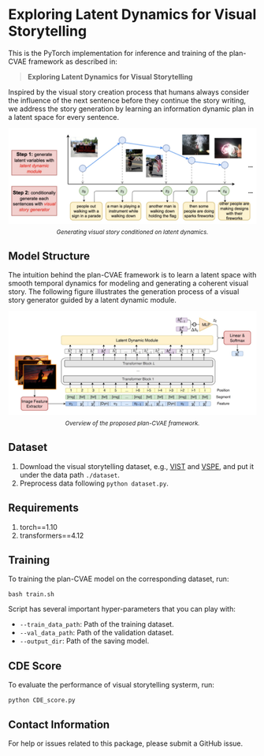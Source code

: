 # Exploring Latent Dynamics for Visual Storytelling

This is the PyTorch implementation for inference and training of the plan-CVAE framework as described in:

> **Exploring Latent Dynamics for Visual Storytelling**

Inspired by the visual story creation process that humans always consider the influence of the next sentence before they continue the story writing, we address the story generation by learning an information dynamic plan in a latent space for every sentence.

<p align="center">
     <img src="https://github.com/feizc/Latent-Dynamics/blob/main/images/case.png" alt="Latent Dynamics">
     <br/>
     <sub><em>
      Generating visual story conditioned on latent dynamics. 
    </em></sub>
</p>


## Model Structure 

The intuition behind the plan-CVAE framework is to learn a latent space with smooth temporal dynamics for modeling and generating a coherent visual story. 
The following figure illustrates the generation process of a visual story generator guided by a latent dynamic module. 

<p align="center">
     <img src="https://github.com/feizc/Latent-Dynamics/blob/main/images/framework.png" alt="plan-CVAE">
     <br/>
     <sub><em>
      Overview of the proposed plan-CVAE framework. 
    </em></sub>
</p>


## Dataset 
1. Download the visual storytelling dataset, e.g., [VIST](https://visionandlanguage.net/VIST/) and [VSPE](https://github.com/tingyaohsu/VIST-Edit), and put it under the data path ```./dataset```.
2. Preprocess data following ```python dataset.py```. 


## Requirements
1. torch==1.10
2. transformers==4.12



## Training

To training the plan-CVAE model on the corresponding dataset, run:
```
bash train.sh
```

Script has several important hyper-parameters that you can play with:
- ```--train_data_path```: Path of the training dataset. 
- ```--val_data_path```: Path of the validation dataset. 
- ```--output_dir```: Path of the saving model. 


## CDE Score

To evaluate the performance of visual storytelling systerm, run:
```
python CDE_score.py
```




## Contact Information
For help or issues related to this package, please submit a GitHub issue. 


